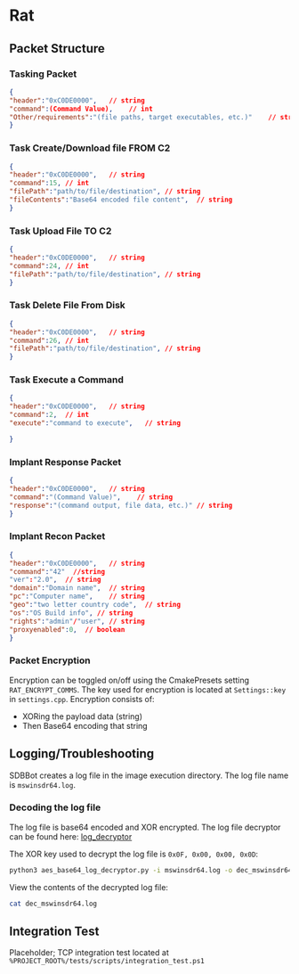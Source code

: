 # Rat

## Packet Structure

### Tasking Packet

```json
{
"header":"0xC0DE0000",   // string
"command":(Command Value),    // int
"Other/requirements":"(file paths, target executables, etc.)"    // string
}
```

### Task Create/Download file FROM C2

```json
{
"header":"0xC0DE0000",   // string
"command":15, // int
"filePath":"path/to/file/destination", // string
"fileContents":"Base64 encoded file content",  // string
}
```

### Task Upload File TO C2

```json
{
"header":"0xC0DE0000",   // string
"command":24, // int
"filePath":"path/to/file/destination", // string
}
```

### Task Delete File From Disk

```json
{
"header":"0xC0DE0000",   // string
"command":26, // int
"filePath":"path/to/file/destination", // string
}
```

### Task Execute a Command

```json
{
"header":"0xC0DE0000",   // string
"command":2,  // int
"execute":"command to execute",   // string

}
```

### Implant Response Packet

```json
{
"header":"0xC0DE0000",   // string
"command":"(Command Value)",    // string
"response":"(command output, file data, etc.)" // string
}
```

### Implant Recon Packet

```json
{
"header":"0xC0DE0000",   // string
"command":"42"  //string
"ver":"2.0",  // string
"domain":"Domain name",  // string
"pc":"Computer name",    // string
"geo":"two letter country code",  // string
"os":"OS Build info", // string
"rights":"admin"/"user", // string
"proxyenabled":0,  // boolean
}
```

### Packet Encryption

Encryption can be toggled on/off using the CmakePresets setting `RAT_ENCRYPT_COMMS`. The key used
for encryption is located at `Settings::key` in `settings.cpp`.
Encryption consists of:

* XORing the payload data (string)
* Then Base64 encoding that string

## Logging/Troubleshooting

SDBBot creates a log file in the image execution directory. The log file name is `mswinsdr64.log`.

### Decoding the log file

The log file is base64 encoded and XOR encrypted. The log file decryptor can be found here: [log_decryptor](../../../log_decryptor/)

The XOR key used to decrypt the log file is `0x0F, 0x00, 0x00, 0x0D`:

```bash
python3 aes_base64_log_decryptor.py -i mswinsdr64.log -o dec_mswinsdr64.log -k 0F00000D --xor
```

View the contents of the decrypted log file:

```bash
cat dec_mswinsdr64.log
```

## Integration Test

Placeholder; TCP integration test located at `%PROJECT_ROOT%/tests/scripts/integration_test.ps1`

